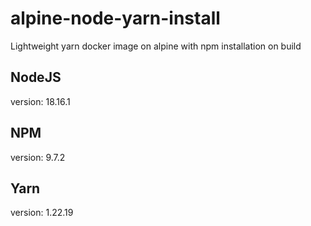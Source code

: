 # alpine-node-yarn-install
Lightweight yarn docker image on alpine with npm installation on build

## NodeJS
version: 18.16.1

## NPM
version: 9.7.2

## Yarn
version: 1.22.19
